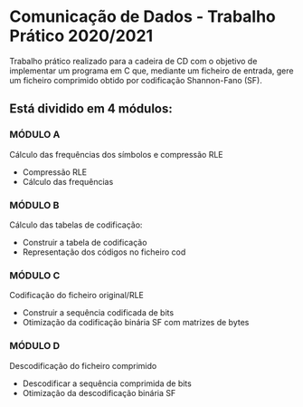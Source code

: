 # Comunicação de Dados - Trabalho Prático 2020/2021
Trabalho prático realizado para a cadeira de CD com o objetivo  de implementar um programa em C que, mediante um ficheiro de entrada, gere um ficheiro comprimido obtido por codificação Shannon-Fano (SF). 

## Está dividido em 4 módulos:

### MÓDULO A
 Cálculo das frequências dos símbolos e compressão RLE 
  - Compressão RLE
  - Cálculo das frequências 
### MÓDULO B
 Cálculo das tabelas de codificação:
  - Construir a tabela de codificação 
  - Representação dos códigos no ficheiro cod
### MÓDULO C
 Codificação do ficheiro original/RLE 
  - Construir a sequência codificada de bits 
  - Otimização da codificação binária SF com matrizes de bytes 
### MÓDULO D
 Descodificação do ficheiro comprimido 
  - Descodificar a sequência comprimida de bits 
  - Otimização da descodificação binária SF 
